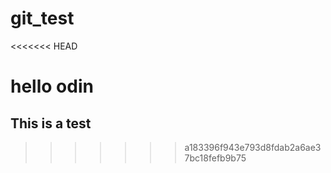 # git_test
<<<<<<< HEAD

hello odin
=======
## This is a test
>>>>>>> a183396f943e793d8fdab2a6ae37bc18fefb9b75

